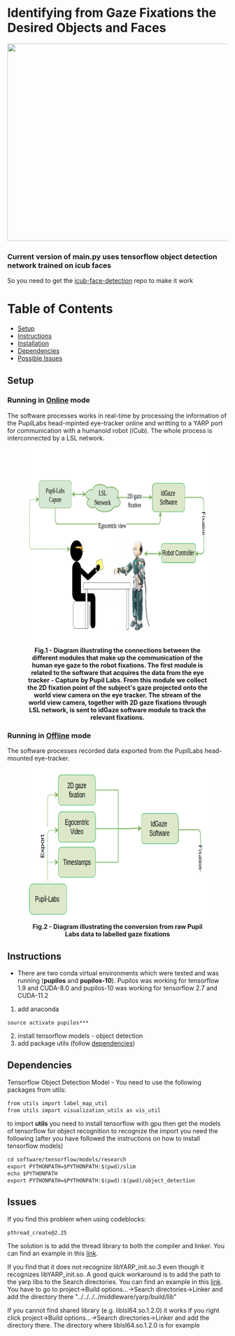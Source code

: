 # Identifying from Gaze Fixations the Desired Objects and Faces

<img src="doc/python.gif" width="800" height="450" />

### Current version of main.py uses tensorflow object detection network trained on icub faces
So you need to get the [icub-face-detection](https://github.com/NunoDuarte/icub-face-detection) repo to make it work 

# Table of Contents

- [Setup](#setup)
- [Instructions](#instructions)
- [Installation](doc/install.md)
- [Dependencies](#dependencies)
- [Possible Issues](#issues)

## Setup
### Running in [Online](doc/online.md) mode
The software processes works in real-time by processing the information of the PupilLabs head-mpinted eye-tracker online and writting to a YARP port for communication with a humanoid robot (iCub). The whole process is interconnected by a LSL network. 

<figure>
<img src="doc/HRI_Block_diagram.png" width="700" height="450" />
  
<figcaption align = "center"><b>Fig.1 - Diagram illustrating the connections between the different modules that make up the communication of the human eye gaze to the robot fixations. The first module is related to the software that acquires the data from the eye tracker - Capture by Pupil Labs. From this module we collect the 2D fixation point of the subject's gaze projected onto the world view camera on the eye tracker. The stream of the world view camera, together with 2D gaze fixations through LSL network, is sent to idGaze software module to track the relevant fixations.</b></figcaption>
</figure>

### Running in [Offline](doc/offline.md) mode
The software processes recorded data exported from the PupilLabs head-mounted eye-tracker. 

<figure>
<img src="doc/HCI_Block_diagram.png" width="600" height="350" />
  
<figcaption align = "center"><b>Fig.2 - Diagram illustrating the conversion from raw Pupil Labs data to labelled gaze fixations</b></figcaption>
</figure>

## Instructions
- There are two conda virtual environments which were tested and was running (**pupilos** and **pupilos-10**). Pupilos was working for tensorflow 1.9 and CUDA-8.0 and pupilos-10 was working for tensorflow 2.7 and CUDA-11.2
1. add anaconda
```
source activate pupilos***
```
2. install tensorflow models - object detection
3. add package utils (follow [dependencies](#dependencies))

## Dependencies
Tensorflow Object Detection Model - You need to use the following packages from utils:
```
from utils import label_map_util
from utils import visualization_utils as vis_util
```
to import **utils** you need to install tensorflow with gpu then get the models of tensorflow for object recognition to recognize the import 
you need the following (after you have followed the instructions on how to install tensorflow models)
``` 
cd software/tensorflow/models/research
export PYTHONPATH=$PYTHONPATH:$(pwd)/slim
echo $PYTHONPATH 
export PYTHONPATH=$PYTHONPATH:$(pwd):$(pwd)/object_detection 
```

## Issues
If you find this problem when using codeblocks:
```
pthread_create@2.25 
```
The solution is to add the thread library to both the compiler and linker. You can find an example in this [link](https://askubuntu.com/questions/568068/multithreading-in-codeblocks).

If you find that it does not recognize libYARP_init.so.3 even though it recognizes libYARP_init.so. A good quick workaround is to add the path to the yarp libs to the Search directories. You can find an example in this [link](http://forums.codeblocks.org/index.php?topic=18661.0). You have to go to project->Build options...->Search directories->Linker and add the directory there "../../../../middleware/yarp/build/lib"

If you cannot find shared library (e.g. liblsl64.so.1.2.0) it works if you right click project->Build options...->Search directories->Linker and add the directory there. The directory where liblsl64.so.1.2.0 is for example
